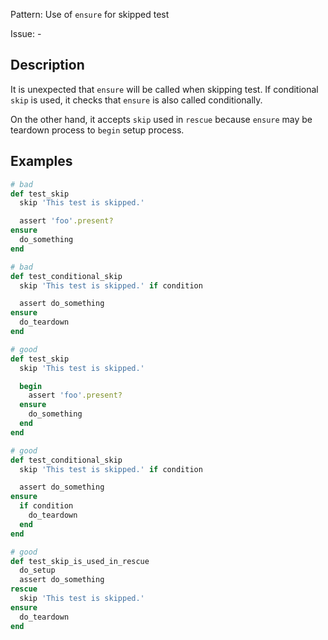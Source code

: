 Pattern: Use of `ensure` for skipped test

Issue: -

## Description

It is unexpected that `ensure` will be called when skipping test. If conditional `skip` is used, it checks that `ensure` is also called conditionally.

On the other hand, it accepts `skip` used in `rescue` because `ensure`
may be teardown process to `begin` setup process.

## Examples

``` ruby
# bad
def test_skip
  skip 'This test is skipped.'

  assert 'foo'.present?
ensure
  do_something
end

# bad
def test_conditional_skip
  skip 'This test is skipped.' if condition

  assert do_something
ensure
  do_teardown
end

# good
def test_skip
  skip 'This test is skipped.'

  begin
    assert 'foo'.present?
  ensure
    do_something
  end
end

# good
def test_conditional_skip
  skip 'This test is skipped.' if condition

  assert do_something
ensure
  if condition
    do_teardown
  end
end

# good
def test_skip_is_used_in_rescue
  do_setup
  assert do_something
rescue
  skip 'This test is skipped.'
ensure
  do_teardown
end
```